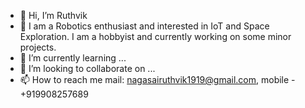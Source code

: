 - 👋 Hi, I’m Ruthvik
- 👀 I am a Robotics enthusiast and interested in IoT and Space Exploration. I am a hobbyist and currently working on some minor projects.
- 🌱 I’m currently learning ...
- 💞️ I’m looking to collaborate on ...
- 📫 How to reach me  mail: nagasairuthvik1919@gmail.com, mobile - +919908257689

<!---
Ruthvik-1411/Ruthvik-1411 is a ✨ special ✨ repository because its `README.md` (this file) appears on your GitHub profile.
You can click the Preview link to take a look at your changes.
--->
